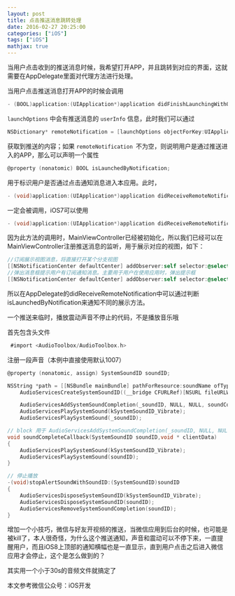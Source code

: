 ```yaml
---
layout: post
title: 点击推送消息跳转处理
date: 2016-02-27 20:25:00
categories: ["iOS"]
tags: ["iOS"]
mathjax: true
---
```


当用户点击收到的推送消息时候，我希望打开APP，并且跳转到对应的界面，这就需要在AppDelegate里面对代理方法进行处理。

当用户点击推送消息打开APP的时候会调用

```objectivec
- (BOOL)application:(UIApplication*)application didFinishLaunchingWithOptions:(NSDictionary*)launchOptions
```
`launchOptions` 中会有推送消息的 `userInfo` 信息，此时我们可以通过

```objectivec
NSDictionary* remoteNotification = [launchOptions objectForKey:UIApplicationLaunchOptionsRemoteNotificationKey];
```
获取到推送的内容；如果 `remoteNotification `不为空，则说明用户是通过推送进入的APP，那么可以声明一个属性
```objectivec
@property (nonatomic) BOOL isLaunchedByNotification;
```
用于标识用户是否通过点击通知消息进入本应用。此时，

```objectivec
- (void)application:(UIApplication*)application didReceiveRemoteNotification:(NSDictionary*)userInfo
```
一定会被调用，iOS7可以使用
```objectivec
- (void)application:(UIApplication*)application didReceiveRemoteNotification:(NSDictionary*)userInfo fetchCompletionHandler:(void (^)(UIBackgroundFetchResult))completionHandler
```
因为此方法的调用时，MainViewController已经被初始化，所以我们已经可以在MainViewController注册推送消息的监听，用于展示对应的视图，如下：
```objectivec
//订阅展示视图消息，将直接打开某个分支视图
[[NSNotificationCenter defaultCenter] addObserver:self selector:@selector(presentView:) name:@"PresentView" object:nil];
//弹出消息框提示用户有订阅通知消息。主要用于用户在使用应用时，弹出提示框
[[NSNotificationCenter defaultCenter] addObserver:self selector:@selector(showNotification:) name:@"Notification" object:nil];
```
所以在AppDelegate的didReceiveRemoteNotification中可以通过判断isLaunchedByNotification来通知不同的展示方法。

 一个推送来临时，播放震动声音不停止的代码，不是播放音乐哦

首先包含头文件
```objectivec
 #import <AudioToolbox/AudioToolbox.h>
```
注册一段声音（本例中直接使用默认1007）
```objectivec
@property (nonatomic, assign) SystemSoundID soundID;
```

```objectivec
NSString *path = [[NSBundle mainBundle] pathForResource:soundName ofType:nil];
    AudioServicesCreateSystemSoundID((__bridge CFURLRef)[NSURL fileURLWithPath:path], &_soundID);

    AudioServicesAddSystemSoundCompletion(_soundID, NULL, NULL, soundCompleteCallback, NULL); // 核心代码 可重复执行
    AudioServicesPlaySystemSound(kSystemSoundID_Vibrate);
    AudioServicesPlaySystemSound(_soundID);

// block 用于 AudioServicesAddSystemSoundCompletion(_soundID, NULL, NULL, soundCompleteCallback, NULL); 函数调用
void soundCompleteCallback(SystemSoundID soundID,void * clientData)
{
    AudioServicesPlaySystemSound(kSystemSoundID_Vibrate);
    AudioServicesPlaySystemSound(soundID);
}

// 停止播放
-(void)stopAlertSoundWithSoundID:(SystemSoundID)soundID 
{
    AudioServicesDisposeSystemSoundID(kSystemSoundID_Vibrate);
    AudioServicesDisposeSystemSoundID(soundID);
    AudioServicesRemoveSystemSoundCompletion(soundID);
}
```

 增加一个小技巧，微信与好友开视频的推送，当微信应用到后台的时候，也可能是被kill了，本人很奇怪，为什么这个推送通知，声音和震动可以不停下来，一直提醒用户，而且iOS8上顶部的通知横幅也是一直显示，直到用户点击之后进入微信应用才会停止，这个是怎么做到的？

其实用一个小于30s的音频文件就搞定了

 

 

 

 

 

 

本文参考微信公众号：iOS开发

　　